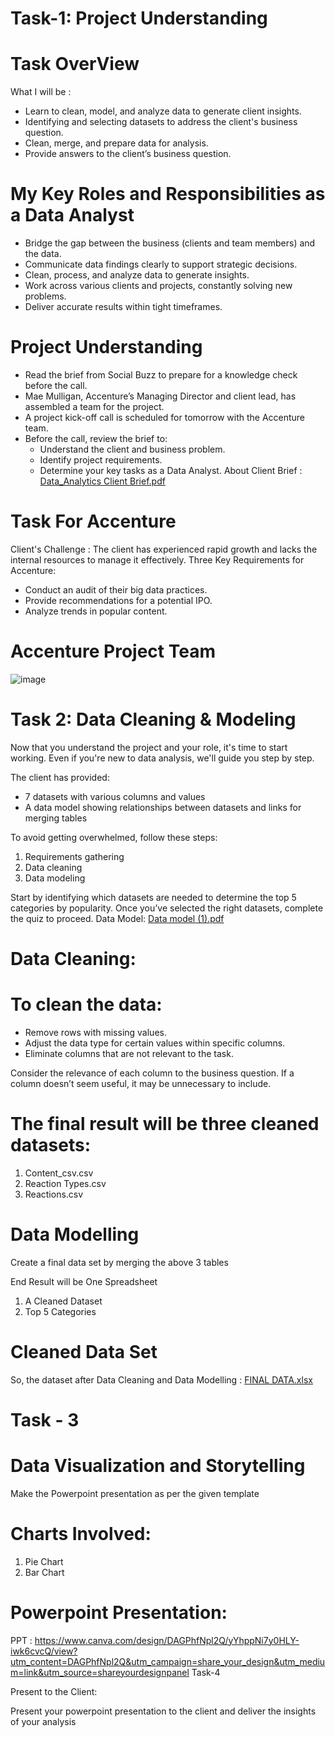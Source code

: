 # Task-1: Project Understanding
# Task OverView
What I will be  :
- Learn to clean, model, and analyze data to generate client insights.
- Identifying and selecting datasets to address the client's business question.
- Clean, merge, and prepare data for analysis.
- Provide answers to the client’s business question.

# My Key Roles and Responsibilities as a Data Analyst

- Bridge the gap between the business (clients and team members) and the data.
- Communicate data findings clearly to support strategic decisions.
- Clean, process, and analyze data to generate insights.
- Work across various clients and projects, constantly solving new problems.
- Deliver accurate results within tight timeframes.

# Project Understanding

- Read the brief from Social Buzz to prepare for a knowledge check before the call.
- Mae Mulligan, Accenture’s Managing Director and client lead, has assembled a team for the project.
- A project kick-off call is scheduled for tomorrow with the Accenture team.
- Before the call, review the brief to:
  - Understand the client and business problem.
  - Identify project requirements.
  - Determine your key tasks as a Data Analyst.
About Client Brief : [Data_Analytics Client Brief.pdf](https://github.com/user-attachments/files/16828638/Data_Analytics.Client.Brief.pdf)

#  Task For Accenture 

Client's Challenge : The client has experienced rapid growth and lacks the internal resources to manage it effectively.
Three Key Requirements for Accenture:
- Conduct an audit of their big data practices.
- Provide recommendations for a potential IPO.
- Analyze trends in popular content.

# Accenture Project Team
![image](https://github.com/user-attachments/assets/a4dfefda-8913-43e0-8571-296cab21e9f7)

# Task 2: Data Cleaning & Modeling

Now that you understand the project and your role, it's time to start working. Even if you're new to data analysis, we'll guide you step by step.

The client has provided:

- 7 datasets with various columns and values
- A data model showing relationships between datasets and links for merging tables

To avoid getting overwhelmed, follow these steps:

1. Requirements gathering
2. Data cleaning
3. Data modeling

Start by identifying which datasets are needed to determine the top 5 categories by popularity. Once you’ve selected the right datasets, complete the quiz to proceed.
Data Model: [Data model (1).pdf](https://github.com/user-attachments/files/16828698/Data.model.1.pdf)

# Data Cleaning:

# To clean the data:

- Remove rows with missing values.
- Adjust the data type for certain values within specific columns.
- Eliminate columns that are not relevant to the task.

Consider the relevance of each column to the business question. If a column doesn’t seem useful, it may be unnecessary to include.

# The final result will be three cleaned datasets:
1. Content_csv.csv
2. Reaction Types.csv
3. Reactions.csv

# Data Modelling
Create a final data set by merging the above 3 tables

End Result will be One Spreadsheet
1. A Cleaned Dataset
2. Top 5 Categories

# Cleaned Data Set
So, the dataset after Data Cleaning and Data Modelling : [FINAL DATA.xlsx](https://github.com/user-attachments/files/16828745/FINAL.DATA.xlsx)

# Task - 3

# Data Visualization and Storytelling
Make the Powerpoint presentation as per the given template

# Charts Involved:
1. Pie Chart
2. Bar Chart

# Powerpoint Presentation: 
PPT : 
https://www.canva.com/design/DAGPhfNpl2Q/yYhppNi7y0HLY-iwk6cvcQ/view?utm_content=DAGPhfNpl2Q&utm_campaign=share_your_design&utm_medium=link&utm_source=shareyourdesignpanel
Task-4

Present to the Client:

Present your powerpoint presentation to the client and deliver the insights of your analysis

